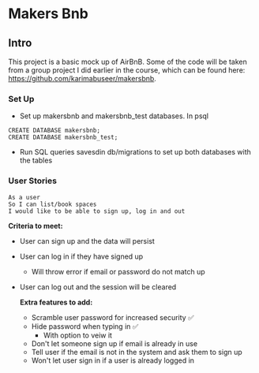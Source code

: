 # Makers Bnb

## Intro

This project is a basic mock up of AirBnB. Some of the code will be taken from a group project I did earlier in the course, which can be found here: https://github.com/karimabuseer/makersbnb.

### Set Up

- Set up makersbnb and makersbnb_test databases. In psql
```
CREATE DATABASE makersbnb;
CREATE DATABASE makersbnb_test;
```
- Run SQL queries savesdin db/migrations to set up both databases with the tables

### User Stories

```
As a user
So I can list/book spaces
I would like to be able to sign up, log in and out
```

**Criteria to meet:**
- User can sign up and the data will persist
- User can log in if they have signed up
  - Will throw error if email or password do not match up
- User can log out and the session will be cleared

  **Extra features to add:**
    - Scramble user password for increased security ✅
    - Hide password when typing in ✅
      - With option to veiw it
    - Don't let someone sign up if email is already in use
    - Tell user if the email is not in the system and ask them to sign up
    - Won't let user sign in if a user is already logged in